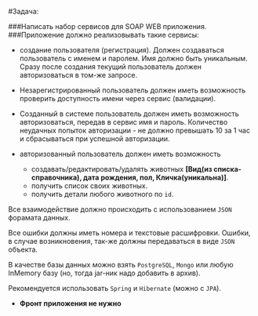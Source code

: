 #Задача:

###Написать набор сервисов для SOAP WEB приложения. 
###Приложение должно реализовывать такие сервисы:
- создание пользователя (регистрация). 
  Должен создаваться пользователь с именем и паролем.
  Имя должно быть уникальным.
  Сразу после создания текущий пользователь должен авторизоваться в том-же запросе.

- Незарегистрированный пользователь должен иметь возможность проверить доступность имени через сервис (валидации).

- Созданный в системе пользователь должен иметь возможность авторизоваться, передав в сервис имя и пароль.
  Количество неудачных попыток авторизации - не должно превышать 10 за 1 час и сбрасываться при успешной авторизации.

- авторизованный пользователь должен иметь возможность
  - создавать/редактировать/удалять животных __[Вид(из списка-справочника), дата рождения, пол, Кличка(уникальна)]__.
  - получить список своих животных.
  - получить детали любого животного по `id`.

Все взаимодействие должно происходить с использованием `JSON` форамата данных.

Все ошибки должны иметь номера и текстовые расшифровки.
Ошибки, в случае возникновения, так-же должны передаваться в виде `JSON` объекта.

В качестве базы данных можно взять `PostgreSQL`, `Mongo` или любую InMemory базу (но, тогда jar-ник надо добавить в архив).

Рекомендуется использовать `Spring` и `Hibernate` (можно c `JPA`).




- __Фронт приложения не нужно__